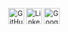 <p align="center">
	<a href="https://github.com/dcetin"><img src="https://dcetin.me/assets/icons/icons-320/icon-github.png" alt="GitHub" width="32" height="32"></a>
	<a href="https://www.linkedin.com/in/doruk-cetin"><img src="https://dcetin.me/assets/icons/icons-320/icon-linkedin.png" alt="LinkedIn" width="32" height="32"></a>
	<a href="https://scholar.google.com/citations?user=xbYfOpAAAAAJ&hl=en"><img src="https://dcetin.me/assets/icons/icons-320/icon-gscholar.png" alt="Google Scholar" width="32" height="32"></a>
</p>
